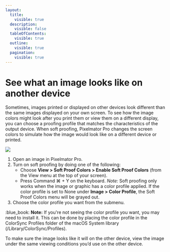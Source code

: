 ```yaml
---
layout:
  title:
    visible: true
  description:
    visible: false
  tableOfContents:
    visible: true
  outline:
    visible: true
  pagination:
    visible: true
---
```


# See what an image looks like on another device

Sometimes, images printed or displayed on other devices look different than the same images displayed on your own screen. To see how the image colors might look after you print them or view them on a different display, you can choose a proofing profile that matches the characteristics of the output device. When soft proofing, Pixelmator Pro changes the screen colors to simulate how the image would look like on a different device or printed.

![](https://help.pixelmator.com/pixelmator-pro/3.5/assets/English/1656491718000.jpeg)

1. Open an image in Pixelmator Pro.
2. Turn on soft proofing by doing one of the following:
   * Choose **View > Soft Proof Colors > Enable Soft Proof Colors** (from the View menu at the top of your screen).
   * Press Command ⌘ + Y on the keyboard. _Note:_ Soft proofing only works when the image or graphic has a color profile applied. If the color profile is set to None under **Image > Color Profile**, the Soft Proof Colors menu will be grayed out.
3. Choose the color profile you want from the submenu.

:blue\_book: **Note:** If you're not seeing the color profile you want, you may need to install it. This can be done by placing the color profile in the ColorSync Profiles folder of the macOS System library (/Library/ColorSync/Profiles).

To make sure the image looks like it will on the other device, view the image under the same viewing conditions you’d use on the other device.
